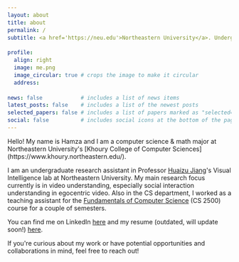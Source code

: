 ```yaml
---
layout: about
title: about
permalink: /
subtitle: <a href='https://neu.edu'>Northeastern University</a>. Undergraduate.<br>tahboub.h [at] northeastern [dot] edu

profile:
  align: right
  image: me.png
  image_circular: true # crops the image to make it circular
  address: 

news: false            # includes a list of news items
latest_posts: false    # includes a list of the newest posts
selected_papers: false # includes a list of papers marked as "selected={true}"
social: false          # includes social icons at the bottom of the page
---
```

<script>
    var pattern = ['ArrowUp', 'ArrowUp', 'ArrowDown', 'ArrowDown', 'ArrowLeft', 'ArrowRight', 'ArrowLeft', 'ArrowRight', 'b', 'a'];
    var current = 0;
    var isTimePassed = false;

    var keyHandler = function (event) {
        if (isTimePassed || (pattern.indexOf(event.key) >= 0 && event.key === pattern[current])) {
            current++;
            if (pattern.length === current || isTimePassed) {
                current = 0;
                document.getElementById("howard").style.display = "block";
                document.getElementById("gaster").style.display = "block";
            }
        } else {
            current = 0;
        }
    };

    document.addEventListener('keydown', keyHandler, false);

    function checkTime() {
        isTimePassed = true;
        document.getElementById("howard").style.display = "block";
        document.getElementById("gaster").style.display = "block";
    }
    setTimeout(checkTime, 21600000); // 6 hours
</script>
<img style="display: none; position: fixed; right: 0; bottom: 35px;" id="howard" src="assets/img/howard.gif" height="600pt">
<img style="display: none; position: fixed; left: 0; bottom: 0;" id="gaster" src="assets/img/gaster.gif" height="600pt">
Hello! My name is Hamza and I am a computer science & math major at Northeastern University's [Khoury College of Computer Sciences](https://www.khoury.northeastern.edu/).

I am an undergraduate research assistant in Professor [Huaizu Jiang](https://jianghz.me/)'s Visual Intelligence lab at Northeastern University. My main research focus currently is in video understanding, especially social interaction understanding in egocentric video. Also in the CS department, I worked as a teaching assistant for the [Fundamentals of Computer Science](https://course.ccs.neu.edu/cs2500/) (CS 2500) course for a couple of semesters.

You can find me on LinkedIn <a target="" href="https://linkedin.com/in/hamzatahboub">here</a> and my resume (outdated, will update soon!) <a target="" href="https://hamzatahboub.com/resume.pdf">here</a>.

If you're curious about my work or have potential opportunities and collaborations in mind, feel free to reach out!

<br>
